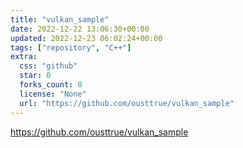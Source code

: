 ```yaml
---
title: "vulkan_sample"
date: 2022-12-22 13:06:30+00:00
updated: 2022-12-23 06:02:24+00:00
tags: ["repository", "C++"]
extra:
  css: "github"
  star: 0
  forks_count: 0
  license: "None"
  url: "https://github.com/ousttrue/vulkan_sample"
---
```


<https://github.com/ousttrue/vulkan_sample>


